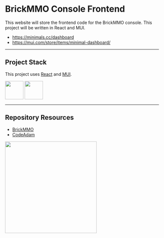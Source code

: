 # BrickMMO Console Frontend

This website will store the frontend code for the BrickMMO console. This project will be written in React and MUI.

 - https://minimals.cc/dashboard
 - https://mui.com/store/items/minimal-dashboard/

---

## Project Stack

This project uses [React](https://react.dev/) and [MUI](https://mui.com/).

<img src="https://console.codeadam.ca/api/image/react" width="60"> <img src="https://console.codeadam.ca/api/image/mui" width="60">

---

## Repository Resources

* [BrickMMO](https://brickmmo.com)
* [CodeAdam](https://codeadam.ca)

<a href="https://brickmmo.com">
<img src="https://brickmmo.com/images/brickmmo-logo-horizontal.jpg" width="300">
</a>
